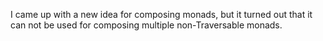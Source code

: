 I came up with a new idea for composing monads, but it turned out that it can not be used for composing multiple non-Traversable monads.
